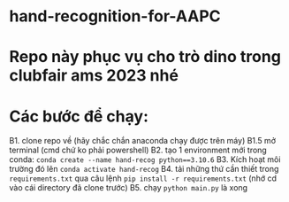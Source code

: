 # hand-recognition-for-AAPC

# Repo này phục vụ cho trò dino trong clubfair ams 2023 nhé
# Các bước để chạy:

B1. clone repo về (hãy chắc chắn anaconda chạy được trên máy)
B1.5 mở terminal (cmd chứ ko phải powershell)
B2. tạo 1 environment mới trong conda: `conda create --name hand-recog python==3.10.6`
B3. Kích hoạt môi trường đó lên `conda activate hand-recog`
B4. tải những thứ cần thiết trong `requirements.txt` qua câu lệnh `pip install -r requirements.txt` (nhớ cd vào cái directory đã clone trước)
B5. chạy `python main.py` là xong
